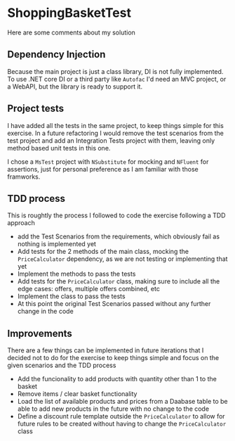 # ShoppingBasketTest

Here are some comments about my solution

## Dependency Injection
Because the main project is just a class library, DI is not fully implemented. 
To use .NET core DI or a third party like `Autofac` I'd need an MVC project, or a WebAPI,
but the library is ready to support it.
## Project tests
I have added all the tests in the same project, to keep things simple for this exercise.
In a future refactoring I would remove the test scenarios from the test project and add
an Integration Tests project with them, leaving only method based unit tests in this one.

I chose a `MsTest` project with `NSubstitute` for mocking and `NFluent` for assertions,
just for personal preference as I am familiar with those framworks.
## TDD process
This is roughtly the process I followed to code the exercise following a TDD approach
* add the Test Scenarios from the requirements, which obviously fail as nothing is implemented yet
* Add tests for the 2 methods of the main class, mocking the `PriceCalculator` dependency,
as we are not testing or implementing that yet
* Implement the methods to pass the tests
* Add tests for the `PriceCalculator` class, making sure to include all the edge cases:
offers, multiple offers combined, etc
* Implement the class to pass the tests
* At this point the original Test Scenarios passed without any further change in the code
## Improvements
There are a few things can be implemented in future iterations that I decided not to do for
the exercise to keep things simple and focus on the given scenarios and the TDD process
* Add the funcionality to add products with quantity other than 1 to the basket
* Remove items / clear basket functionality
* Load the list of available products and prices from a Daabase table to be able to add new products
in the future with no change to the code
* Define a discount rule template outside the `PriceCalculator` to allow for future rules to be
created without having to change the `PriceCalculator` class
